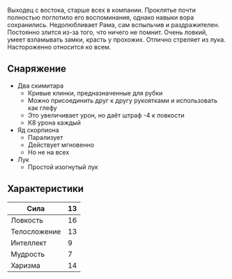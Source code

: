 Выходец с востока, старше всех в компании. Проклятье почти полностью поглотило его воспоминания, однако навыки вора сохранились. Недолюбливает Рама, сам вспыльчив и раздражителен. Постоянно злится из-за того, что ничего не помнит. Очень ловкий, умеет взламывать замки, красть у прохожих. Отлично стреляет из лука. Настороженно относится ко всем.

## Снаряжение

- Два скимитара
    - Кривые клинки, предназначенные для рубки
    - Можно присоединить друг к другу рукоятками и использовать как глефу
    - Это увеличивает урон, но даёт штраф -4 к ловкости
    - К8 урона каждый
- Яд скорпиона
    - Парализует
    - Действует мгновенно
    - Но не на всех
- Лук
    - Простой изогнутый лук

## Характеристики

| Сила | 13 |
| ---- | ---- |
| Ловкость | 16 |
| Телосложение | 13 |
| Интеллект | 9 |
| Мудрость | 7 |
| Харизма | 14 |